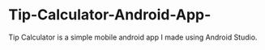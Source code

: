 # Tip-Calculator-Android-App-
Tip Calculator is a simple mobile android app I made using Android Studio.
